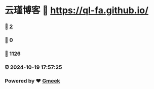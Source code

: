 # 云瑾博客 :link: https://ql-fa.github.io/ 
### :page_facing_up: [2](https://ql-fa.github.io//tag.html) 
### :speech_balloon: 0 
### :hibiscus: 1126 
### :alarm_clock: 2024-10-19 17:57:25 
### Powered by :heart: [Gmeek](https://github.com/Meekdai/Gmeek)
